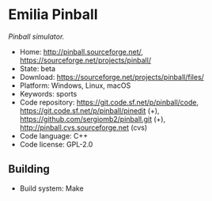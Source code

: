 # Emilia Pinball

_Pinball simulator._

- Home: http://pinball.sourceforge.net/, https://sourceforge.net/projects/pinball/
- State: beta
- Download: https://sourceforge.net/projects/pinball/files/
- Platform: Windows, Linux, macOS
- Keywords: sports
- Code repository: https://git.code.sf.net/p/pinball/code, https://git.code.sf.net/p/pinball/pinedit (+), https://github.com/sergiomb2/pinball.git (+), http://pinball.cvs.sourceforge.net (cvs)
- Code language: C++
- Code license: GPL-2.0

## Building

- Build system: Make
